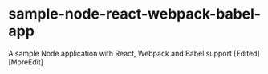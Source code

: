 # sample-node-react-webpack-babel-app

A sample Node application with React, Webpack and Babel support
[Edited]
[MoreEdit]
